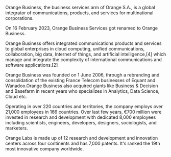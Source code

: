 Orange Business, the business services arm of Orange S.A., is a global integrator of communications, products, and services for multinational corporations.

On 16 February 2023, Orange Business Services got renamed to Orange Business.

Orange Business offers integrated communications products and services to global enterprises in cloud computing, unified communications, collaboration, big data, Internet of things, and artificial intelligence,[4] which manage and integrate the complexity of international communications and software applications.[2]

Orange Business was founded on 1 June 2006, through a rebranding and consolidation of the existing France Telecom businesses of Equant and Wanadoo.Orange Business also acquired giants like Business & Decision and Basefarm in recent years who specializes in Analytics, Data Science, Cloud etc.

Operating in over 220 countries and territories, the company employs over 21,000 employees in 166 countries. Over last few years, €700 million were invested in research and development with dedicated 8,000 employees including scientists, engineers, developers, designers, sociologists, and marketers.

Orange Labs is made up of 12 research and development and innovation centers across four continents and has 7,000 patents. It's ranked the 19th most innovative company worldwide.